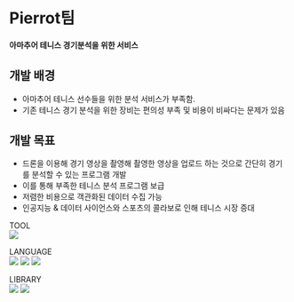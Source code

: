 # Pierrot팀
#### 아마추어 테니스 경기분석을 위한 서비스

## 개발 배경
- 아마추어 테니스 선수들을 위한 분석 서비스가 부족함.
- 기존 테니스 경기 분석을 위한 장비는 편의성 부족 및 비용이 비싸다는 문제가 있음

## 개발 목표
- 드론을 이용해 경기 영상을 촬영해 촬영한 영상을 업로드 하는 것으로 간단히 경기를 분석할 수 있는 프로그램 개발
- 이를 통해 부족한 테니스 분석 프로그램 보급
- 저렴한 비용으로 객관화된 데이터 수집 가능
- 인공지능 & 데이터 사이언스와 스포츠의 콜라보로 인해 테니스 시장 증대

TOOL <br>
<a href="https://calm-motorcycle-7e3.notion.site/2022-4b680413d8524852bc2db452600e1b93"> <img src ="https://img.shields.io/badge/Notion-000000?style=flat-square&logo=notion&logoColor=white"/></a>

LANGUAGE <br>
<img src ="https://img.shields.io/badge/JavaScript-F7DF1E?style=flat-square&logo=JavaScript&logoColor=white"/>
<img src ="https://img.shields.io/badge/Python-3776AB?style=flat-square&logo=Python&logoColor=white"/>
<img src ="https://img.shields.io/badge/Kotlin-7F52FF?style=flat-square&logo=Kotlin&logoColor=white"/>

LIBRARY <br>
<img src ="https://img.shields.io/badge/React-61DAFB?style=flat-square&logo=React&logoColor=white"/>
<img src ="https://img.shields.io/badge/SpringBoot-6DB33F?style=flat-square&logo=SpringBoot&logoColor=white"/>
